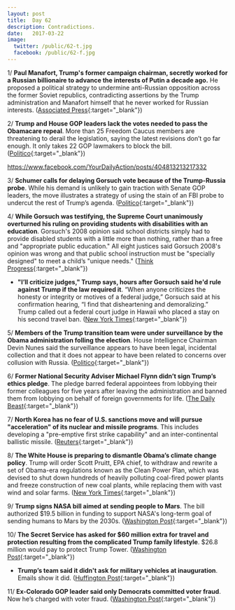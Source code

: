 ```yaml
---
layout: post
title:  Day 62
description: Contradictions.
date:   2017-03-22
image:
  twitter: /public/62-t.jpg
  facebook: /public/62-f.jpg
---
```


1/ **Paul Manafort, Trump's former campaign chairman, secretly worked for a Russian billionaire to advance the interests of Putin a decade ago.** He proposed a political strategy to undermine anti-Russian opposition across the former Soviet republics, contradicting assertions by the Trump administration and Manafort himself that he never worked for Russian interests. ([Associated Press](http://bigstory.ap.org/122ae0b5848345faa88108a03de40c5a){:target="_blank"})

2/ **Trump and House GOP leaders lack the votes needed to pass the Obamacare repeal**. More than 25 Freedom Caucus members are threatening to derail the legislation, saying the latest revisions don’t go far enough. It only takes 22 GOP lawmakers to block the bill. ([Politico](https://secure.politico.com/story/2017/03/obamacare-repeal-mark-meadows-freedom-caucus-236314){:target="_blank"})

https://www.facebook.com/YourDailyAction/posts/404813213217332

3/ **Schumer calls for delaying Gorsuch vote because of the Trump-Russia probe**. While his demand is unlikely to gain traction with Senate GOP leaders, the move illustrates a strategy of using the stain of an FBI probe to undercut the rest of Trump’s agenda. ([Politico](https://secure.politico.com/story/2017/03/chuck-schumer-delay-neil-gorsuch-vote-236315){:target="_blank"})

4/ **While Gorsuch was testifying, the Supreme Court unanimously overturned his ruling on providing students with disabilities with an education**. Gorsuch's 2008 opinion said school districts simply had to provide disabled students with a little more than nothing, rather than a free and "appropriate public education." All eight justices said Gorsuch 2008's opinion was wrong and that public school instruction must be "specially designed" to meet a child’s "unique needs." ([Think Progress](https://thinkprogress.org/while-gorusch-was-testifying-the-supreme-court-unanimously-said-he-was-wrong-33b9ff7eca77#.337dnrrjj){:target="_blank"})

* **"I’ll criticize judges," Trump says, hours after Gorsuch said he'd rule against Trump if the law required it**. “When anyone criticizes the honesty or integrity or motives of a federal judge,” Gorsuch said at his confirmation hearing, “I find that disheartening and demoralizing.” Trump called out a federal court judge in Hawaii who placed a stay on his second travel ban. ([New York Times](https://www.nytimes.com/2017/03/21/us/politics/trump-gorsuch-criticizing-judges.html){:target="_blank"})

5/ **Members of the Trump transition team were under surveillance by the Obama administration folling the election**. House Intelligence Chairman Devin Nunes said the surveillance appears to have been legal, incidental collection and that it does not appear to have been related to concerns over collusion with Russia. ([Politico](https://secure.politico.com/story/2017/03/devin-nunes-donald-trump-surveillance-obama-236366){:target="_blank"})

6/ **Former National Security Adviser Michael Flynn didn’t sign Trump’s ethics pledge**. The pledge barred federal appointees from lobbying their former colleagues for five years after leaving the administration and banned them from lobbying on behalf of foreign governments for life. ([The Daily Beast](http://www.thedailybeast.com/articles/2017/03/22/former-national-security-adviser-michael-flynn-didn-t-sign-trump-s-ethics-pledge.html){:target="_blank"})

7/ **North Korea has no fear of U.S. sanctions move and will pursue "acceleration" of its nuclear and missile programs**. This includes developing a "pre-emptive first strike capability" and an inter-continental ballistic missile. ([Reuters](http://www.reuters.com/article/us-northkorea-usa-sanctions-idUSKBN16S2KY){:target="_blank"})

8/ **The White House is preparing to dismantle Obama’s climate change policy**. Trump will order Scott Pruitt, EPA chief, to withdraw and rewrite a set of Obama-era regulations known as the Clean Power Plan, which was devised to shut down hundreds of heavily polluting coal-fired power plants and freeze construction of new coal plants, while replacing them with vast wind and solar farms. ([New York Times](https://www.nytimes.com/2017/03/21/climate/trump-climate-change.html){:target="_blank"})

9/ **Trump signs NASA bill aimed at sending people to Mars**. The bill authorized $19.5 billion in funding to support NASA's long-term goal of sending humans to Mars by the 2030s. ([Washington Post](https://www.washingtonpost.com/news/speaking-of-science/wp/2017/03/21/trump-signs-nasa-bill-aimed-at-landing-on-mars/){:target="_blank"})

10/ **The Secret Service has asked for $60 million extra for travel and protection resulting from the  complicated Trump family lifestyle**. $26.8 million would pay to protect Trump Tower. ([Washington Post](https://www.washingtonpost.com/politics/secret-service-asked-for-60-million-extra-for-trump-era-travel-and-protection-documents-show/2017/03/22/0967e7b6-0a85-11e7-a15f-a58d4a988474_story.html){:target="_blank"})

* **Trump’s team said it didn't ask for military vehicles at inauguration**. Emails show it did. ([Huffington Post](http://www.huffingtonpost.com/entry/emails-trump-military-vehicles-inaugural-parade_us_58d094d1e4b00705db5223ed){:target="_blank"})

11/ **Ex-Colorado GOP leader said only Democrats committed voter fraud**. Now he’s charged with voter fraud. ([Washington Post](https://www.washingtonpost.com/news/morning-mix/wp/2017/03/22/ex-colo-gop-leader-said-only-democrats-committed-voter-fraud-now-hes-charged-with-voter-fraud/){:target="_blank"})